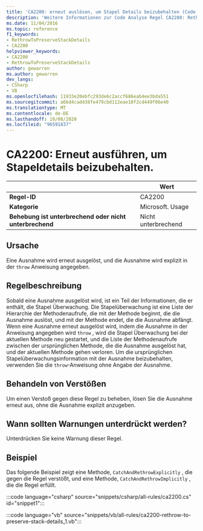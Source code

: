```yaml
---
title: 'CA2200: erneut auslösen, um Stapel Details beizubehalten (Code Analyse)'
description: 'Weitere Informationen zur Code Analyse Regel CA2200: Rethrow zum Beibehalten von Stapel Details'
ms.date: 11/04/2016
ms.topic: reference
f1_keywords:
- RethrowToPreserveStackDetails
- CA2200
helpviewer_keywords:
- CA2200
- RethrowToPreserveStackDetails
author: gewarren
ms.author: gewarren
dev_langs:
- CSharp
- VB
ms.openlocfilehash: 11933e20ebfc293de6c2accf686eab4ee3bda551
ms.sourcegitcommit: a6bd4cad438fe479cbd112eae10f2cd449f06e40
ms.translationtype: MT
ms.contentlocale: de-DE
ms.lasthandoff: 10/08/2020
ms.locfileid: "96591837"
---
```

# <a name="ca2200-rethrow-to-preserve-stack-details"></a>CA2200: Erneut ausführen, um Stapeldetails beizubehalten.

| | Wert |
|-|-|
| **Regel-ID** |CA2200|
| **Kategorie** |Microsoft. Usage|
| **Behebung ist unterbrechend oder nicht unterbrechend** |Nicht unterbrechend|

## <a name="cause"></a>Ursache

Eine Ausnahme wird erneut ausgelöst, und die Ausnahme wird explizit in der `throw` Anweisung angegeben.

## <a name="rule-description"></a>Regelbeschreibung

Sobald eine Ausnahme ausgelöst wird, ist ein Teil der Informationen, die er enthält, die Stapel Überwachung. Die Stapelüberwachung ist eine Liste der Hierarchie der Methodenaufrufe, die mit der Methode beginnt, die die Ausnahme auslöst, und mit der Methode endet, die die Ausnahme abfängt. Wenn eine Ausnahme erneut ausgelöst wird, indem die Ausnahme in der Anweisung angegeben wird `throw` , wird die Stapel Überwachung bei der aktuellen Methode neu gestartet, und die Liste der Methodenaufrufe zwischen der ursprünglichen Methode, die die Ausnahme ausgelöst hat, und der aktuellen Methode gehen verloren. Um die ursprünglichen Stapelüberwachungsinformation mit der Ausnahme beizubehalten, verwenden Sie die `throw`-Anweisung ohne Angabe der Ausnahme.

## <a name="how-to-fix-violations"></a>Behandeln von Verstößen

Um einen Verstoß gegen diese Regel zu beheben, lösen Sie die Ausnahme erneut aus, ohne die Ausnahme explizit anzugeben.

## <a name="when-to-suppress-warnings"></a>Wann sollten Warnungen unterdrückt werden?

Unterdrücken Sie keine Warnung dieser Regel.

## <a name="example"></a>Beispiel

Das folgende Beispiel zeigt eine Methode, `CatchAndRethrowExplicitly` , die gegen die Regel verstößt, und eine Methode, `CatchAndRethrowImplicitly` , die die Regel erfüllt.

:::code language="csharp" source="snippets/csharp/all-rules/ca2200.cs" id="snippet1":::

:::code language="vb" source="snippets/vb/all-rules/ca2200-rethrow-to-preserve-stack-details_1.vb":::
